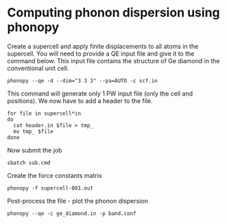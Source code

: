 # Computing phonon dispersion using phonopy


Create a supercell and apply finite displacements to all atoms in the supercell.
You will need to provide a QE input file and give it to the command below. This 
input file contains the structure of Ge diamond in the conventional unit cell.
```
phonopy --qe -d --dim="3 3 3" --pa=AUTO -c scf.in
```

This command will generate only 1 PW input file (only the cell and positions). We now have 
to add a header to the file.
```
for file in supercell*in
do
  cat header.in $file > tmp_
  mv tmp_ $file
done
```

Now submit the job
```
sbatch sub.cmd
```

Create the force constants matrix
```
phonopy -f supercell-001.out
```

Post-process the file - plot the phonon dispersion
```
phonopy --qe -c ge_diamond.in -p band.conf
```


